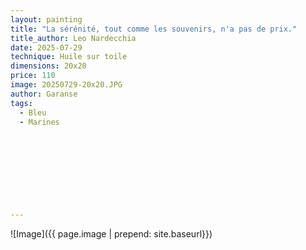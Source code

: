 ```yaml
---
layout: painting
title: "La sérénité, tout comme les souvenirs, n'a pas de prix." 
title_author: Leo Nardecchia  
date: 2025-07-29
technique: Huile sur toile
dimensions: 20x20
price: 110
image: 20250729-20x20.JPG
author: Garanse
tags:
  - Bleu
  - Marines
  
  
  
  
 
 
  
  
  
---
```

![Image]({{ page.image | prepend: site.baseurl}})

